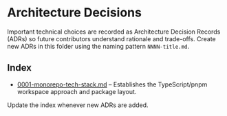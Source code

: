 # Architecture Decisions

Important technical choices are recorded as Architecture Decision Records (ADRs) so future contributors understand rationale and trade-offs. Create new ADRs in this folder using the naming pattern `NNNN-title.md`.

## Index

- [0001-monorepo-tech-stack.md](0001-monorepo-tech-stack.md) – Establishes the TypeScript/pnpm workspace approach and package layout.

Update the index whenever new ADRs are added.
